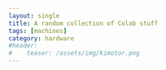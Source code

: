 ```yaml
---
layout: single
title: A random collection of Colab stuff
tags: [machines]
category: hardware
#header:
#    teaser: /assets/img/kimotor.png
---
```



